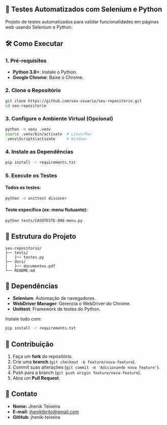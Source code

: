 ## 🚀 Testes Automatizados com Selenium e Python

Projeto de testes automatizados para validar funcionalidades em páginas web usando Selenium e Python.

## 🛠 Como Executar

### 1. Pré-requisitos
- **Python 3.8+**: Instale o Python.
- **Google Chrome**: Baixe o Chrome.

### 2. Clone o Repositório
```bash
git clone https://github.com/seu-usuario/seu-repositorio.git
cd seu-repositorio
```

### 3. Configure o Ambiente Virtual (Opcional)
```bash
python -m venv .venv
source .venv/bin/activate  # Linux/Mac
.venv\Scripts\activate     # Windows
```

### 4. Instale as Dependências
```bash
pip install -r requirements.txt
```

### 5. Execute os Testes

#### Todos os testes:
```bash
python -m unittest discover
```

#### Teste específico (ex: menu flutuante):
```bash
python tests/CASOTESTE-006-menu.py
```

## 🧬 Estrutura do Projeto
```
seu-repositorio/
├── tests/                  
│   ├── testes.py 
├── docs/
│   ├── documentos.pdf  
└── README.md               
```

## 📝 Dependências
- **Selenium**: Automação de navegadores.
- **WebDriver Manager**: Gerencia o WebDriver do Chrome.
- **Unittest**: Framework de testes do Python.

Instale tudo com:
```bash
pip install -r requirements.txt
```

## 🤝 Contribuição
1. Faça um **fork** do repositório.
2. Crie uma **branch** (`git checkout -b feature/nova-feature`).
3. Commit suas alterações (`git commit -m 'Adicionando nova feature'`).
4. Push para a branch (`git push origin feature/nova-feature`).
5. Abra um **Pull Request**.

## 💎 Contato
- **Nome:** Jhenik Teixeira
- **E-mail:** jheniktbrito@gmail.com
- **GitHub:** jhenik-teixeira
